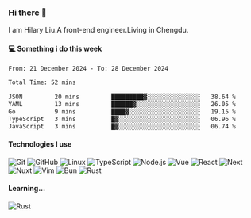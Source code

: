 ### Hi there 👋
I am Hilary Liu.A front-end engineer.Living in Chengdu.

#### 💻 Something i do this week

<!--START_SECTION:waka-->

```txt
From: 21 December 2024 - To: 28 December 2024

Total Time: 52 mins

JSON         20 mins         █████████▓░░░░░░░░░░░░░░░   38.64 %
YAML         13 mins         ██████▓░░░░░░░░░░░░░░░░░░   26.05 %
Go           9 mins          ████▓░░░░░░░░░░░░░░░░░░░░   19.15 %
TypeScript   3 mins          █▓░░░░░░░░░░░░░░░░░░░░░░░   06.96 %
JavaScript   3 mins          █▓░░░░░░░░░░░░░░░░░░░░░░░   06.74 %
```

<!--END_SECTION:waka-->


#### Technologies I use
![Git](https://img.shields.io/badge/-Git-222222?style=flat&logo=git&logoColor=F05032)
![GitHub](https://img.shields.io/badge/-GitHub-181717?style=flat&logo=github)
![Linux](https://img.shields.io/badge/-Linux-222222?style=flat&logo=linux&logoColor=FCC624)
![TypeScript](https://img.shields.io/badge/-TypeScript-000000?style=flat&logo=typescript)
![Node.js](https://img.shields.io/badge/-Node.js-222222?style=flat&logo=node.js&logoColor=339933)
![Vue](https://img.shields.io/badge/-Vue-222222?style=flat&logo=Vue.js&logoColor=4FC08D)
![React](https://img.shields.io/badge/-React-222222?style=flat&logo=React&logoColor=blue)
![Next](https://img.shields.io/badge/-Next-222222?style=flat&logo=next.js&logoColor=white)
![Nuxt](https://img.shields.io/badge/-Nuxt-222222?style=flat&logo=nuxt.js&logoColor=green)
![Vim](https://img.shields.io/badge/-Vim-222222?style=flat&logo=Vim&logoColor=green)
![Bun](https://img.shields.io/badge/-Bun-222222?style=flat&logo=Bun&logoColor=fbf0df)
![Rust](https://img.shields.io/badge/-Rust-222222?style=flat&logo=Rust&logoColor=yellow)

#### Learning...
![Rust](https://img.shields.io/badge/-Rust-222222?style=flat&logo=Rust&logoColor=yellow)
